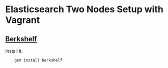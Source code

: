 Elasticsearch Two Nodes Setup with Vagrant
==============================

## [Berkshelf](http://berkshelf.com/)

Install it.

```sh
    gem install berkshelf
```

